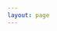 ```yaml
---
layout: page
---
```


<script setup>
import {
  VPTeamPage,
  VPTeamPageTitle,
  VPTeamMembers
} from 'vitepress/theme'

const members = [
  {
    avatar: 'https://avatars.githubusercontent.com/u/147383967?v=4',
    name: 'HuaHuaQueen',
    title: 'Creator',
    links: [
      { icon: 'github', link: 'https://github.com/HuaHuaQueen' },
    ]
  }
]
</script>

<VPTeamPage style="margin-top: 0">
  <VPTeamPageTitle>
    <template #title>
      Team
    </template>
    <template #lead>
        A HuaHuaQueen VitePress Site
    </template>
  </VPTeamPageTitle>
  <VPTeamMembers :members />
</VPTeamPage>